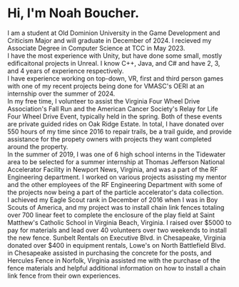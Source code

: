 # Hi, I'm Noah Boucher. <br>
I am a student at Old Dominion University in the Game Development and Criticism Major and will graduate in December of 2024. I recieved my Associate Degree in Computer Science at TCC in May 2023. <br>
I have the most experience with Unity, but have done some small, mostly edificaitonal projects in Unreal. I know C++, Java, and C# and have 2, 3, and 4 years of experience respectively.<br>
I have experience working on top-down, VR, first and third person games with one of my recent projects being done for VMASC's OERI at an internship over the summer of 2024. <br>
In my free time, I volunteer to assist the Virginia Four Wheel Drive Association's Fall Run and the American Cancer Society's Relay for Life Four Wheel Drive Event, typically held in the spring. Both of these events are private guided rides on Oak Ridge Estate.
In total, I have donated over 550 hours of my time since 2016 to repair trails, be a trail guide, and provide assistance for the propety owners with projects they want completed around the property. <br>
In the summer of 2019, I was one of 6 high school interns in the Tidewater area to be selected for a summer internship at Thomas Jefferson National Accelerator Facility in Newport News, Virginia, and was a part of the RF Engineering department. 
I worked on various projects asissting my mentor and the other employees of the RF Engineering Department with some of the projects now being a part of the particle accelerator's data collection. <br> 
I achieved my Eagle Scout rank in December of 2016 when I was in Boy Scouts of America, and my project was to install chain link fences totaling over 700 linear feet to complete the enclosure of the play field at Saint Matthew's Catholic School in Virginia Beach, Virginia.
I raised over $5000 to pay for materials and lead over 40 volunteers over two weekends to install the new fence. Sunbelt Rentals on Executive Blvd. in Chesapeake, Virginia donated over $400 in equipment rentals, 
Lowe's on North Battlefield Blvd. in Chesapeake assisted in purchasing the concrete for the posts,
and Hercules Fence in Norfolk, Virginia assisted me with the purchase of the fence materials and helpful additional information on how to install a chain link fence from their own experiences. <br>

<!---
NBoucher596/NBoucher596 is a ✨ special ✨ repository because its `README.md` (this file) appears on your GitHub profile.
You can click the Preview link to take a look at your changes.
--->
